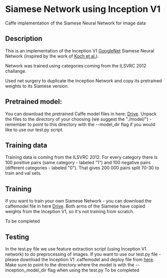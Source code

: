 # Siamese Network using Inception V1
Caffe implementation of the Siamese Neural Network for image data


## Description
This is an implementation of the Inception V1 [GoogleNet](https://github.com/BVLC/caffe/tree/master/models/bvlc_googlenet) Siamese Neural Network (inspired by the work of [Koch et al.](https://pdfs.semanticscholar.org/f216/444d4f2959b4520c61d20003fa30a199670a.pdf)).

Network was trained using categories coming from the ILSVRC 2012 challange.

Used net surgery to duplicate the Inception Network and copy its pretrained weights to its Siamese version.

## Pretrained model:
You can download the pretrained Caffe model files in here: [Drive](https://drive.google.com/open?id=1KhKtjOOYhI38tyhjRH2GjolpuHgq0vcO).
Unpack the files to the directory of your choosing (we suggest the "./model/") - remember to point to this directory with the --model_dir flag if you would like to use our test.py script.

## Training data
Training data is coming from the ILSVRC 2012. For every category there is 100 positive pairs (same category - labeled "1") and 100 negative pairs (different categories - labeled "0"). That gives 200 000 pairs split 70-30 to train and val sets.

## Training
If you want to train your own Siamese Network - you can download the caffemodel file in here [Drive](https://drive.google.com/open?id=1xFCv3cj-MIr3nKU6CoTmWIazb6bMSmqz). Both arms of the Siamese have copied weights from the Inception V1, so it's not training from scratch.

To be completed

## Testing
In the test.py file we use feature extraction script (using Inception V1 network) to do preprocessing of images.
If you want to use our test.py file - please download the Inception V1 .caffemodel and deploy file from [here](https://drive.google.com/file/d/1WctmdPPkMCu7XFuAFixruG_a55grGiFP/view?usp=sharing). Make sure to point to the directory where the model is with the --inception_model_dir flag when using the test.py 
To be completed
